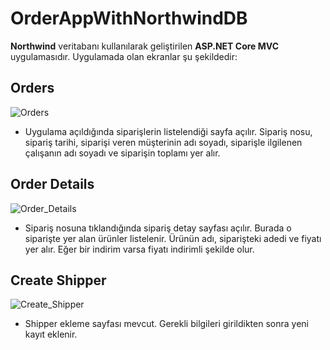 # OrderAppWithNorthwindDB
**Northwind** veritabanı kullanılarak geliştirilen **ASP.NET Core MVC** uygulamasıdır. Uygulamada olan ekranlar şu şekildedir:
## Orders
![Orders](https://user-images.githubusercontent.com/78678129/205464759-dcdba694-6dad-49e1-a411-2dd0e173f10d.jpg)
- Uygulama açıldığında siparişlerin listelendiği sayfa açılır. Sipariş nosu, sipariş tarihi, siparişi veren müşterinin adı soyadı, siparişle ilgilenen çalışanın adı soyadı ve siparişin toplamı yer alır.

## Order Details
![Order_Details](https://user-images.githubusercontent.com/78678129/205464804-2496e029-3ed6-4916-9bc1-ab9951e776a9.jpg)
- Sipariş nosuna tıklandığında sipariş detay sayfası açılır. Burada o siparişte yer alan ürünler listelenir. Ürünün adı, siparişteki adedi ve fiyatı yer alır. Eğer bir indirim varsa fiyatı indirimli şekilde olur.

## Create Shipper
![Create_Shipper](https://user-images.githubusercontent.com/78678129/205464808-abe1b231-b44a-4c72-afdb-e325a7ca59fb.jpg)
- Shipper ekleme sayfası mevcut. Gerekli bilgileri girildikten sonra yeni kayıt eklenir.
